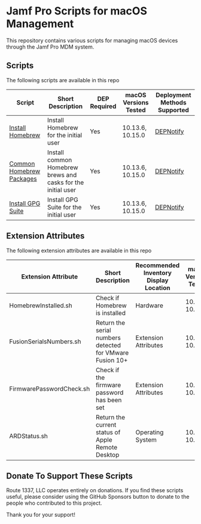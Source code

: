Jamf Pro Scripts for macOS Management
==================================
This repository contains various scripts for managing macOS devices through the Jamf Pro MDM system. 

Scripts
------------
The following scripts are available in this repo

| Script                                                                | Short Description                                                  | DEP Required | macOS Versions Tested   | Deployment Methods Supported                                         |
|---------------------------------------------------------------------- |--------------------------------------------------------------------|--------------|-------------------------|----------------------------------------------------------------------|
| [Install Homebrew](documentation/installHomebrew.md)                  | Install Homebrew for the initial user                              | Yes          | 10.13.6, 10.15.0        | [DEPNotify](https://gitlab.com/Mactroll/DEPNotify)                   |
| [Common Homebrew Packages](documentation/commonHomebrewPackages.md)   | Install common Homebrew brews and casks for the initial user       | Yes          | 10.13.6, 10.15.0        | [DEPNotify](https://gitlab.com/Mactroll/DEPNotify)                   |
| [Install GPG Suite](documentation/installGPGSuite.md)                 | Install GPG Suite for the initial user                             | Yes          | 10.13.6, 10.15.0        | [DEPNotify](https://gitlab.com/Mactroll/DEPNotify)                   |

Extension Attributes
------------
The following extension attributes are available in this repo

| Extension Attribute                              | Short Description                                                  | Recommended Inventory Display Location | macOS Versions Tested   |
|------------------------------------------------- |--------------------------------------------------------------------|----------------------------------------|-------------------------|
| HomebrewInstalled.sh                             | Check if Homebrew is installed                                     | Hardware                               | 10.13.6, 10.15.0        |
| FusionSerialsNumbers.sh                          | Return the serial numbers detected for VMware Fusion 10+           | Extension Attributes                   | 10.13.6, 10.15.0        |
| FirmwarePasswordCheck.sh                         | Check if the firmware password has been set                        | Extension Attributes                   | 10.13.6, 10.15.0        |
| ARDStatus.sh                                     | Return the current status of Apple Remote Desktop                  | Operating System                       | 10.13.6, 10.15.0        |

Donate To Support These Scripts
------------
Route 1337, LLC operates entirely on donations. If you find these scripts useful, please consider using the GitHub Sponsors button to donate to the people who contributed to this project.

Thank you for your support!

